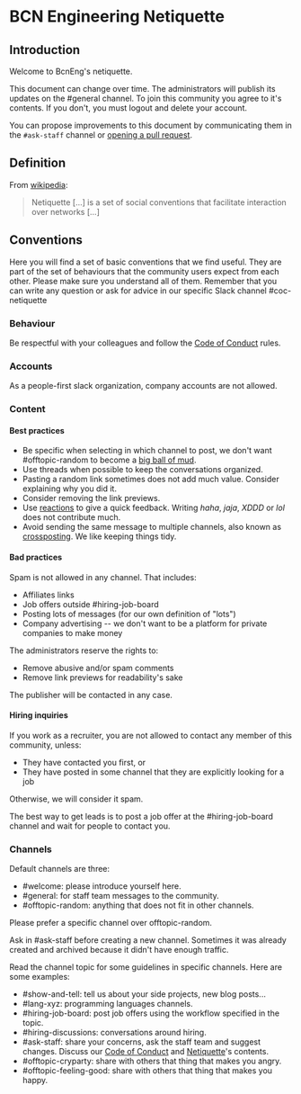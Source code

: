 # BCN Engineering Netiquette

## Introduction

Welcome to BcnEng's netiquette.

This document can change over time. The administrators will publish its updates
on the #general channel. To join this community you agree to it's contents. If
you don't, you must logout and delete your account.

You can propose improvements to this document by communicating them in the
`#ask-staff` channel or [opening a pull request](https://github.com/bcneng/website/edit/master/content/netiquette.md).

## Definition

From [wikipedia](https://en.wikipedia.org/wiki/Etiquette_in_technology#Netiquette):

> Netiquette [...] is a set of social conventions that facilitate interaction over networks [...]

## Conventions

Here you will find a set of basic conventions that we find useful. They are part of the set of behaviours that the community users expect from each other. Please make sure you understand all of them. Remember that you can write any question or ask for advice in our specific Slack channel #coc-netiquette

### Behaviour

Be respectful with your colleagues and follow the [Code of Conduct](/coc/) rules.

### Accounts

As a people-first slack organization, company accounts are not allowed.

### Content

#### Best practices

- Be specific when selecting in which channel to post, we don't want #offtopic-random to become a [big ball of mud](https://en.wikipedia.org/wiki/Big_ball_of_mud).
- Use threads when possible to keep the conversations organized.
- Pasting a random link sometimes does not add much value. Consider explaining why you did it.
- Consider removing the link previews.
- Use [reactions](https://slack.com/intl/en-es/help/articles/202931348-Use-emoji-and-reactions) to give a quick feedback. Writing _haha_, _jaja_, _XDDD_ or _lol_ does not contribute much.
- Avoid sending the same message to multiple channels, also known as [crossposting](https://en.wikipedia.org/wiki/Crossposting). We like keeping things tidy.

#### Bad practices

Spam is not allowed in any channel. That includes:

- Affiliates links
- Job offers outside #hiring-job-board
- Posting lots of messages (for our own definition of "lots")
- Company advertising -- we don't want to be a platform for private companies to make money 

The administrators reserve the rights to:
- Remove abusive and/or spam comments
- Remove link previews for readability's sake

The publisher will be contacted in any case.

#### Hiring inquiries

If you work as a recruiter, you are not allowed to contact any member of this community, 
unless:

- They have contacted you first, or
- They have posted in some channel that they are explicitly looking for a job

Otherwise, we will consider it spam.

The best way to get leads is to post a job offer at the #hiring-job-board channel and wait for people to contact you.

### Channels

Default channels are three:

- #welcome: please introduce yourself here.
- #general: for staff team messages to the community.
- #offtopic-random: anything that does not fit in other channels.

Please prefer a specific channel over offtopic-random.

Ask in #ask-staff before creating a new channel. Sometimes it was already created and archived because it didn't have enough traffic.

Read the channel topic for some guidelines in specific channels. Here are some examples:

- #show-and-tell: tell us about your side projects, new blog posts...
- #lang-xyz: programming languages channels.
- #hiring-job-board: post job offers using the workflow specified in the topic.
- #hiring-discussions: conversations around hiring.
- #ask-staff: share your concerns, ask the staff team and suggest changes. Discuss our [Code of Conduct](/coc/) and [Netiquette](#bcnengs-slack-netiquette)'s contents.
- #offtopic-cryparty: share with others that thing that makes you angry.
- #offtopic-feeling-good: share with others that thing that makes you happy.
